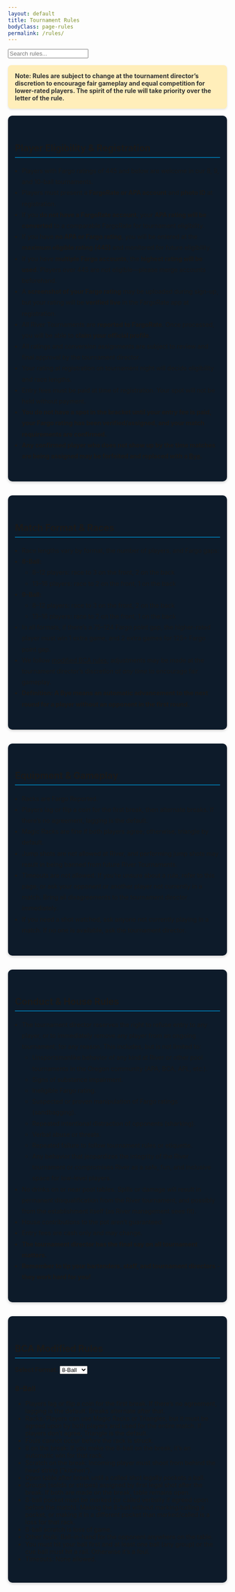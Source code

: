 ```yaml
---
layout: default
title: Tournament Rules
bodyClass: page-rules
permalink: /rules/
---
```


<!--this is the rule.md file-->

<input type="text" id="search" placeholder="Search rules...">

<p style="background-color: #ffeeba; color: #333; padding: 1rem; border-radius: 8px; font-weight: bold; margin: 1rem 0; box-shadow: 0 2px 4px rgba(0,0,0,0.1);">
  Note: Rules are subject to change at the tournament director’s discretion to encourage fair gameplay and equal competition for lower-rated players. The spirit of the rule will take priority over the letter of the rule.
</p>

<section id="player-eligibility" style="background-color: #0D1B2A; padding: 2rem 1rem; border-radius: 10px; box-shadow: 0 2px 6px rgba(0,0,0,0.2); margin-bottom: 2rem;">
  <h2 style="border-bottom: 2px solid #0071a4; padding-bottom: 0.5rem;">Player Eligibility & Registration</h2>
  <ul style="line-height: 1.8; padding-left: 1rem;">
    <li class="numbered-1">Players with Fargo ratings of 445 and below are welcome in our 8, 9, and 10-ball tournaments.</li>
    <li>Players must present a <strong>FargoRate or APA account</strong> and <strong>photo ID</strong> at registration.</li>
	<li>If you <strong>do not have a FargoRate account</strong>, your <strong>APA rating will be converted</strong> to a comparable FargoRate for tournament eligibility.</li>
	<li>If you have <strong>no APA or Fargo rating</strong>, you will be entered at the <strong>maximum eligible rating (445)</strong> and monitored for future eligibility.</li>
	<li>If you have <strong>multiple Fargo accounts</strong>, the <strong>highest rating will be used</strong>. Players over 445 are not eligible—please merge accounts beforehand.</li>
	<li>A <strong>screenshot of your Fargo rating</strong> may be uploaded during sign-up, but your rating will be <strong>verified live</strong> in the FargoRate app at registration.</li>
	<li>All River Tournaments are <strong>reported to FargoRate</strong>. Once processed, you will be able to <strong>claim your official profile</strong>.</li>
    <li>All ratings and conversion assignments are subject to review and final approval by the tournament director.</li>
    <li>Your rating at registration on tournament night will decide eligibility and race lengths.</li>
    <li>Entry fees must be paid at time of registration. Your spot will not be held without payment.</li>
    <li><strong>You do not have a spot in the bracket until your entry fee is paid, your Fargo rating has been verified/assigned, and your match requirements are confirmed.</strong></li>
    <li><strong>Any confirmed player who does not show up by the time matches are being assigned may be forfeited and replaced with a <a href="#match-format">Bye</a>.</strong></li>
  </ul>
</section>

<section id="match-format" style="background-color: #0D1B2A; padding: 2rem 1rem; border-radius: 10px; box-shadow: 0 2px 6px rgba(0,0,0,0.2); margin-bottom: 2rem;">
  <h2 style="border-bottom: 2px solid #0071a4; padding-bottom: 0.5rem;">Match Format & Races</h2>
  <ul style="line-height: 1.8; padding-left: 1rem;">
    <li class="numbered-1">Race lengths vary by format, the number of players, and Fargo gaps:</li>
    <li><strong>8-Ball:</strong>
      <ul>
        <li>8–12 players: race to 3 on the front, 2 on the back</li>
        <li>13–16 players: race to 2 on the front, 1 on the back</li>
      </ul>
    </li>
    <li><strong>9-Ball:</strong>
      <ul>
        <li>8–12 players: race to 3 on the front, 2 on the back</li>
        <li>13–16 players: race to 2 on the front, 1 on the back</li>
      </ul>
    </li>
    <li>In all formats, if there’s a 75–124 Fargo point gap, the higher-rated player must win 1 extra game, and 2 extra games for 125+ Fargo point gap.</li>
    <li>We follow <a href="#bca-modified-rules">modified BCA rules</a>; adjustments may be made at the tournament director’s discretion <em>at any time</em> to encourage fair gameplay.</li>
    <li><strong>Definition: A Bye means an automatic advancement to the next round for a player without an opponent in the first round.</strong></li>
  </ul>
</section>

<section id="equipment" style="background-color: #0D1B2A; padding: 2rem 1rem; border-radius: 10px; box-shadow: 0 2px 6px rgba(0,0,0,0.2); margin-bottom: 2rem;">
  <h2 style="border-bottom: 2px solid #0071a4; padding-bottom: 0.5rem;">Equipment & Gameplay</h2>
  <ul style="line-height: 1.8; padding-left: 1rem;">
    <li class="numbered-1">Racks are Fargo Reported.</li>
    <li>Players lag or flip a coin for the first break, then alternate breaks. If there’s no agreement, lagging is the default.</li>
    <li>Magic Racks are fine if both players agree; otherwise, triangle by default.</li>
    <li>Jump shots are not allowed at River, and performing jump shots may result in being banned from future River Tournaments.</li>
    <li>Timeouts are not allowed. If you’re unsure about a rule, refer to this page, or ask your opponent or another player not currently in a match. Bring all disagreements to the tournament director immediately.</li>
    <li>If you need a shot watched, ask anyone not currently playing in a match. If no one is available, ask the tournament director.</li>
  </ul>
</section>

<section id="conduct" style="background-color: #0D1B2A; padding: 2rem 1rem; border-radius: 10px; box-shadow: 0 2px 6px rgba(0,0,0,0.2); margin-bottom: 2rem;">
  <h2 style="border-bottom: 2px solid #0071a4; padding-bottom: 0.5rem;">Conduct & House Rules</h2>
  <ul style="line-height: 1.8; padding-left: 1rem;">
    <li class="numbered-1">The tournament director reserves the right to refuse entry to any player, or to immediately remove any player from an ongoing tournament, for any reason. This includes, but is not limited to:
      <ul type="a">
        <li>Unsportsmanlike behavior of any kind at River or other pool tournaments in the Oregon community (APA, BCA, APL, etc.).</li>
        <li>Signs of substance impairment.</li>
        <li>Ineligible Fargo rating.</li>
        <li>Suspected or proven manipulation of Fargo ratings (sandbagging).</li>
        <li>Repeated intentional distraction of opponents (sharking).</li>
        <li>Verbal abuse or threats.</li>
        <li>Repeated failure to follow tournament rules or etiquette.</li>
        <li>Any behavior that jeopardizes the integrity of the River tournament or compromises River as a safe, fun, and inclusive space for low-level players.</li>
      </ul>
    </li>
    <li>No drinks on or near pool tables. Spills or damage will result in permanent disqualification from the River tournament, and possibly from the establishment itself (as River management sees fit).</li>
    <li>House contributions to the pot aren’t guaranteed.</li>
    <li>Entry fees are cash only and may change.</li>
    <li><strong>The tournament director has the final say on all tournament matters.</strong></li>
    <li><strong>Remember to tip your bartenders, staff, and tournament directors - they work hard for you!</strong></li>
  </ul>
</section>

<section id="bca-modified-rules" style="background-color: #0D1B2A; padding: 2rem 1rem; border-radius: 10px; box-shadow: 0 2px 6px rgba(0,0,0,0.2);">
  <h2 style="border-bottom: 2px solid #0071a4; padding-bottom: 0.5rem;">BCA Modified Rules</h2>

  <label for="formatSelect"><strong>Select Format:</strong></label>
  <select id="formatSelect">
    <option value="eightBallRules">8-Ball</option>
    <option value="nineBallRules">9-Ball</option>
    <option value="tenBallRules">10-Ball</option>
  </select>

  <div id="eightBallRules" class="format-rules">
    <h3>8-Ball</h3>
    <ul>
      <li>Players lag or flip a coin for the first break. If there’s no agreement, lagging is the default. Breaks alternate after that.</li>
      <li>Racks: Players can use Magic Racks or Triangles, but it must be agreed upon by both players and used for the entire match. If players don’t agree, Triangle is the default.</li>
      <li>Fouls cannot occur before the rack is struck.</li>
      <li>8 on the break: If you make the 8-ball on the break, it’s an automatic win for that rack.</li>
      <li>Scratch on the break: Incoming player must shoot from behind the head string (“kitchen”).</li>
      <li>Open table after break until a called shot legally pockets a ball.</li>
      <li>Groups (solids or stripes) assigned by first legal shot after the break. If both are made on the break, table remains open.</li>
      <li>8-ball pocket must be marked (or called verbally if agreed upon before the match). Making the 8-ball without marking/calling a pocket, or making it in a different pocket than marked/called is a loss for that rack. </li>
      <li>8-ball scratch is loss of game.</li>
      <li>Other fouls: Ball-in-hand for the opponent anywhere on the table.</li>
      <li>You must hit your ball first and at least one ball (any group) or the cue ball must hit a rail. Otherwise it’s a foul.</li>
      <li>Timeouts: None allowed.</li>
    </ul>
  </div>

  <div id="nineBallRules" class="format-rules" style="display:none;">
    <h3>9-Ball</h3>
    <ul>
      <li>Players lag or flip a coin for the first break. If there’s no agreement, lagging is the default. Breaks alternate after that.</li>
      <li>Racks: Players can use Magic Racks or Triangles, but it must be agreed upon by both players and used for the entire match. If players don’t agree, Triangle is the default.</li>
      <li>Fouls cannot occur before the rack is struck.</li>
      <li>Three-point break rule: At least three object balls must be either pocketed or touch the rail on the break.</li>
      <li>Push Option: If the breaker didn't make anything, the opponent can either take the current table layout and shoot, or pass it back to the player who broke to let them shoot instead.</li>
      <li>9 on the snap: If the 9-ball is pocketed on the break, it’s an automatic win for that rack, except if it goes into the two foot-string pockets (the corner pockets closest to the rack). Then it’s spotted and play continues. The breaker continues shooting unless there was a foul.</li>
      <li>Scratch on the break: Ball-in-hand for the incoming player anywhere on the table.</li>
      <li>Table scratch and other fouls: Ball-in-hand for the opponent anywhere on the table.</li>
      <li>You must hit the lowest ball on the table first and any ball (including the cue ball) must hit a rail after. Otherwise it’s a foul.</li>
      <li>Timeouts: None allowed.</li>
    </ul>
  </div>

  <div id="tenBallRules" class="format-rules" style="display:none;">
    <h3>10-Ball</h3>
    <ul>
      <li>Players lag or flip a coin for the first break. If there’s no agreement, lagging is the default. Breaks alternate after that.</li>
      <li>Racks: Players can use Magic Racks or Triangles, but it must be agreed upon by both players and used for the entire match. If players don’t agree, Triangle is the default.</li>
      <li>Fouls cannot occur before the rack is struck.</li>
      <li>Three-point break rule: At least three object balls must be either pocketed or touch the head string line on the break.</li>
      <li>Push Option: If the breaker didn't make anything, the opponent can either take the current table layout and shoot, or pass it back to the player who broke to let them shoot instead.</li>
      <li>10-ball on the break: If the 10-ball is pocketed on the break, it is spotted and play continues. It is still the breaker's turn unless a foul has occurred.</li>
      <li>Scratch on the break: Ball-in-hand for the incoming player anywhere on the table.</li>
      <li>Rotation game: You must hit the lowest numbered ball first.</li>
      <li>Call every shot. If the called ball goes in another pocket, it’s not a foul but the turn ends.</li>
      <li>Other fouls: Ball-in-hand for the opponent anywhere on the table.</li>
      <li>You must hit the lowest numbered ball on the table first and any ball (including the cue ball) must hit a rail after. Otherwise it’s a foul.</li>
      <li>Timeouts: None allowed.</li>
    </ul>
  </div>
</section>

<script>
  document.getElementById('formatSelect').addEventListener('change', function () {
    const selected = this.value;
    document.querySelectorAll('.format-rules').forEach(function (div) {
      div.style.display = 'none';
    });
    document.getElementById(selected).style.display = 'block';
  });
</script>
